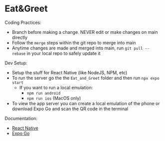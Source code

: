 # Eat&Greet
Coding Practices:
- Branch before making a change. NEVER edit or make changes on main directly
- Follow the ```merge``` steps within the git repo to merge into main
- Anytime changes are made and merged into main, run ```git pull --rebase``` in your local repo to safely update it

Dev Setup:
- Setup the stuff for React Native (like NodeJS, NPM, etc)
- To run the server go the the ```Eat_and_Greet``` folder and then run ```npx expo start```
    - If you want to run a local emulation:
        - ```npm run android```
        - ```npm run ios``` (MacOS only)
- To view the app server you can create a local emulation of the phone or download Expo Go and scan the QR code in the terminal

Documentation:
- [React Native](https://reactnative.dev/docs/environment-setup)
- [Expo Go](https://docs.expo.dev)
